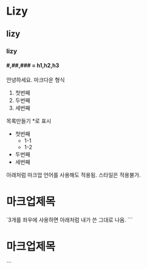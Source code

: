 # Lizy
## lizy
### lizy
####  #,##,### = h1,h2,h3
안녕하세요. 마크다운 형식 
1. 첫번째
2. 두번째
3. 세번째

목록만들기 *로 표시

* 첫번째
  * 1-1
  * 1-2  
* 두번째
* 세번째

아래처럼 마크업 언어를 사용해도 적용됨.
스타일은 적용불가.
<h1>마크업제목</h1>
`3개를 좌우에 사용하면 아래처럼 내가 쓴 그대로 나옴.
```
<h1>마크업제목</h1>
```


